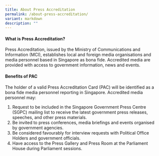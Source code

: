 ```yaml
---
title: About Press Accreditation
permalink: /about-press-accreditation/
variant: markdown
description: ""
---
```

#### What is Press Accreditation?

Press Accreditation, issued by the Ministry of Communications and Information (MCI), establishes local and foreign media organisations and media personnel based in Singapore as bona fide. Accredited media are provided with access to government information, news and events.




#### Benefits of PAC
The holder of a valid Press Accreditation Card (PAC) will be identified as a bona fide media personnel reporting in Singapore. Accredited media personnel may:

1. Request to be included in the Singapore Government Press Centre (SGPC) mailing list to receive the latest government press releases, speeches, and other press materials.
2. Be invited to press conferences, media briefings and events organised by government agencies.
3. Be considered favourably for interview requests with Political Office Holders and government officials.
4. Have access to the Press Gallery and Press Room at the Parliament House during Parliament sessions.